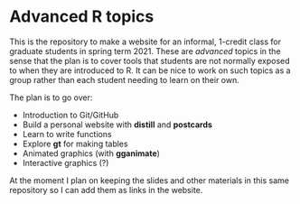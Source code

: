 # Advanced R topics

This is the repository to make a website for an informal, 1-credit class for graduate students in spring term 2021.  These are *advanced* topics in the sense that the plan is to cover tools that students are not normally exposed to when they are introduced to R. It can be nice to work on such topics as a group rather than each student needing to learn on their own.

The plan is to go over:
- Introduction to Git/GitHub  
- Build a personal website with **distill** and **postcards**  
- Learn to write functions  
- Explore **gt** for making tables  
- Animated graphics (with **gganimate**)  
- Interactive graphics (?)  

At the moment I plan on keeping the slides and other materials in this same repository so I can add them as links in the website.
